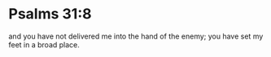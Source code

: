 # Psalms 31:8

and you have not delivered me into the hand of the enemy; you have set my feet in a broad place.
